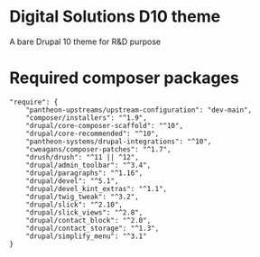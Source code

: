 # Digital Solutions D10 theme
A bare Drupal 10 theme for R&D purpose

# Required composer packages
    "require": {
        "pantheon-upstreams/upstream-configuration": "dev-main",
        "composer/installers": "^1.9",
        "drupal/core-composer-scaffold": "^10",
        "drupal/core-recommended": "^10",
        "pantheon-systems/drupal-integrations": "^10",
        "cweagans/composer-patches": "^1.7",
        "drush/drush": "^11 || ^12",
        "drupal/admin_toolbar": "^3.4",
        "drupal/paragraphs": "^1.16",
        "drupal/devel": "^5.1",
        "drupal/devel_kint_extras": "^1.1",
        "drupal/twig_tweak": "^3.2",
        "drupal/slick": "^2.10",
        "drupal/slick_views": "^2.8",
        "drupal/contact_block": "^2.0",
        "drupal/contact_storage": "^1.3",
        "drupal/simplify_menu": "^3.1"
    }
